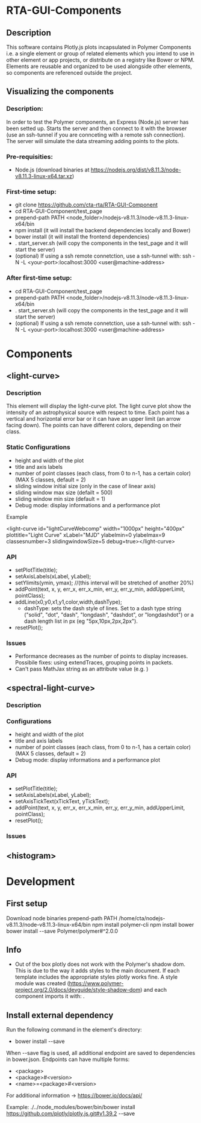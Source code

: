 # RTA-GUI-Components


## Description
This software contains Plotly.js plots incapsulated in Polymer Components i.e. a single element or group of related elements which you intend to use in other element or app projects, or distribute on a registry like Bower or NPM. Elements are reusable and organized to be used alongside other elements, so components are referenced outside the project.


## Visualizing the components

### Description:
In order to test the Polymer components, an Express (Node.js) server has been setted up. Starts the server and then connect to it with the browser (use an ssh-tunnel if you are connceting with a remote ssh connection). The server will simulate the data streaming adding points to the plots.

### Pre-requisities:
* Node.js (download binaries at https://nodejs.org/dist/v8.11.3/node-v8.11.3-linux-x64.tar.xz)

### First-time setup:
* git clone https://github.com/cta-rta/RTA-GUI-Component
* cd RTA-GUI-Component/test_page
* prepend-path PATH \<node_folder\>/nodejs-v8.11.3/node-v8.11.3-linux-x64/bin
* npm install (it will install the backend dependencies locally and Bower)
* bower install (it will install the frontend dependencies)
* . start_server.sh (will copy the components in the test_page and it will start the server)
* (optional) If using a ssh remote connetction, use a ssh-tunnel with:  ssh -N -L \<your-port\>:localhost:3000 \<user@machine-address\>

### After first-time setup:
* cd RTA-GUI-Component/test_page
* prepend-path PATH \<node_folder\>/nodejs-v8.11.3/node-v8.11.3-linux-x64/bin
* . start_server.sh (will copy the components in the test_page and it will start the server)
* (optional) If using a ssh remote connetction, use a ssh-tunnel with:  ssh -N -L \<your-port\>:localhost:3000 \<user@machine-address\>

# Components

## \<light-curve\>

### Description
This element will display the light-curve plot. The light curve plot show the intensity of an astrophysical source with respect to time. Each point has a vertical and horizontal error bar or it can have an upper limit (an arrow facing down). The points can have different colors, depending on their class.

### Static Configurations
* height and width of the plot
* title and axis labels
* number of point classes (each class, from 0 to n-1, has a certain color) (MAX 5 classes, default = 2)
* sliding window initial size (only in the case of linear axis)
* sliding window max size (defailt = 500)
* sliding window min size (default = 1)
* Debug mode: display informations and a performance plot

Example

\<light-curve id="lightCurveWebcomp" width="1000px" height="400px" plottitle="Light Curve" xLabel="MJD" ylabelmin=0 ylabelmax=9 classesnumber=3 slidingwindowSize=5 debug=true\>\<\/light-curve\>

### API
* setPlotTitle(title);
* setAxisLabels(xLabel, yLabel);
* setYlimits(ymin, ymax); //(this interval will be stretched of another 20%)
* addPoint(text, x, y, err_x, err_x_min, err_y, err_y_min, addUpperLimit, pointClass);
* addLine(x0,y0,x1,y1,color,width,dashType);
  * dashType: sets the dash style of lines. Set to a dash type string ("solid", "dot", "dash", "longdash", "dashdot", or "longdashdot") or a dash length list in px (eg "5px,10px,2px,2px").
* resetPlot();

### Issues
* Performance decreases as the number of points to display increases. Possibile fixes: using extendTraces, grouping points in packets.
* Can't pass MathJax string as an attribute value (e.g. <light-curve yLabel="$\\text{ [10}^{-8}\\text{ph }\\text{cm}^{-2}\\text{ s}^{-1}\\text{]}$"></light-curve>)


## \<spectral-light-curve\>
### Description
### Configurations
* height and width of the plot
* title and axis labels
* number of point classes (each class, from 0 to n-1, has a certain color) (MAX 5 classes, default = 2)
* Debug mode: display informations and a performance plot
### API
* setPlotTitle(title);
* setAxisLabels(xLabel, yLabel);
* setAxisTickText(xTickText, yTickText);
* addPoint(text, x, y, err_x, err_x_min, err_y, err_y_min, addUpperLimit, pointClass);
* resetPlot();

### Issues


## \<histogram\>


# Development

## First setup
Download node binaries
prepend-path PATH /home/cta/nodejs-v8.11.3/node-v8.11.3-linux-x64/bin
npm install polymer-cli
npm install bower
bower install --save Polymer/polymer#^2.0.0

## Info
* Out of the box plotly does not work with the Polymer's shadow dom. This is due to the way it adds styles to the main document. If each template includes the appropriate styles plotly works fine. A style module was created (https://www.polymer-project.org/2.0/docs/devguide/style-shadow-dom) and each component imports it with: <style include="plotly-style"></style>.


## Install external dependency
Run the following command in the element's directory:

* bower install <endpoint> --save

When --save flag is used, all additional endpoint are saved to dependencies in bower.json.
Endpoints can have multiple forms:

* \<package\>
* \<package\>#\<version\>
* \<name\>=\<package\>#\<version\>

For additional information -> https://bower.io/docs/api/

Example:
  ./../node_modules/bower/bin/bower install https://github.com/plotly/plotly.js.git#v1.39.2 --save
